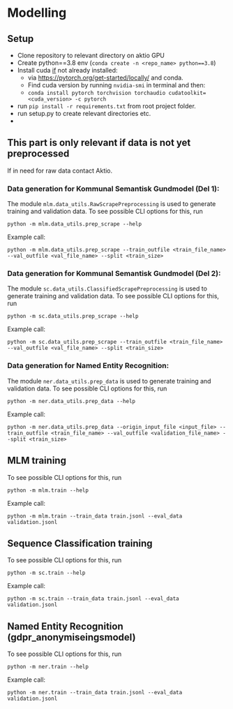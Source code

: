 # Modelling
## Setup
- Clone repository to relevant directory on aktio GPU
- Create python==3.8 env (`conda create -n <repo_name> python==3.8`)
- Install cuda <u>if</u> not already installed:
  - via https://pytorch.org/get-started/locally/ and conda.
  - Find cuda version by running  `nvidia-smi` in terminal and then:
  - `conda install pytorch torchvision torchaudio cudatoolkit=<cuda_version> -c pytorch`
- run `pip install -r requirements.txt` from root project folder.
- run setup.py to create relevant directories etc.
- 
## This part is only relevant if data is not yet preprocessed
If in need for raw data contact Aktio. 
### Data generation for Kommunal Semantisk Gundmodel (Del 1):
The module `mlm.data_utils.RawScrapePreprocessing` is used to generate training and validation data. To see possible CLI options for this, run 

  `python -m mlm.data_utils.prep_scrape --help`

Example call: 

  `python -m mlm.data_utils.prep_scrape --train_outfile <train_file_name> --val_outfile <val_file_name> --split <train_size>`
### Data generation for Kommunal Semantisk Gundmodel (Del 2):
The module `sc.data_utils.ClassifiedScrapePreprocessing` is used to generate training and validation data. 
To see possible CLI options for this, run

  `python -m sc.data_utils.prep_scrape --help`

Example call:

  `python -m sc.data_utils.prep_scrape --train_outfile <train_file_name> --val_outfile <val_file_name> --split <train_size>`
### Data generation for Named Entity Recognition:
The module `ner.data_utils.prep_data` is used to generate training and validation data. 
To see possible CLI options for this, run

  `python -m ner.data_utils.prep_data --help`

Example call:

  `python -m ner.data_utils.prep_data --origin_input_file <input_file> --train_outfile <train_file_name> --val_outfile <validation_file_name> --split <train_size>`
## MLM training
To see possible CLI options for this, run

  `python -m mlm.train --help`

Example call:

  `python -m mlm.train --train_data train.jsonl --eval_data validation.jsonl`
## Sequence Classification training
To see possible CLI options for this, run

  `python -m sc.train --help`

Example call:

  `python -m sc.train --train_data train.jsonl --eval_data validation.jsonl`
  
## Named Entity Recognition (gdpr_anonymiseingsmodel)
To see possible CLI options for this, run

  `python -m ner.train --help`

Example call:

  `python -m ner.train --train_data train.jsonl --eval_data validation.jsonl`

